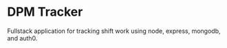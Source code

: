 # DPM Tracker
Fullstack application for tracking shift work using node, express, mongodb, and auth0.
